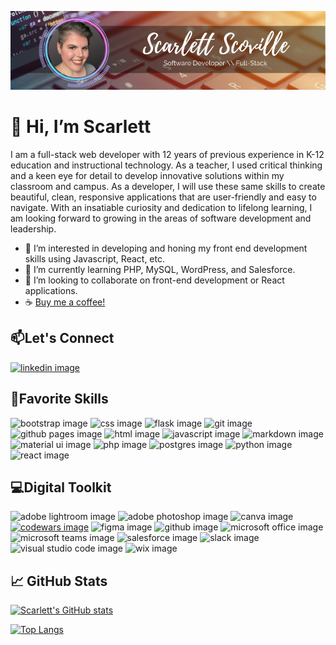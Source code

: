 ![decorative banner image](scovillebanner.png)

# 👋 Hi, I’m Scarlett

I am a full-stack web developer with 12 years of previous experience in K-12 education and instructional technology. As a teacher, I used critical thinking and a keen eye for detail to develop innovative solutions within my classroom and campus.  As a developer, I will use these same skills to create beautiful, clean, responsive applications that are user-friendly and easy to navigate.  With an insatiable curiosity and dedication to lifelong learning, I am looking forward to growing in the areas of software development and leadership.

- 👀 I’m interested in developing and honing my front end development skills using Javascript, React, etc.
- 🌱 I’m currently learning PHP, MySQL, WordPress, and Salesforce.
- 💞️ I’m looking to collaborate on front-end development or React applications.
- ☕ [Buy me a coffee!](https://www.buymeacoffee.com/kscarletts)

## :mailbox:Let's Connect

[![linkedin image](https://img.shields.io/badge/LinkedIn-0077B5?style=for-the-badge&logo=linkedin&logoColor=white)](https://linkedin.com/in/scarlettscoville)

## :briefcase:Favorite Skills 

![bootstrap image](https://img.shields.io/badge/Bootstrap-563D7C?style=for-the-badge&logo=bootstrap&logoColor=white)
![css image](https://img.shields.io/badge/CSS3-1572B6?style=for-the-badge&logo=css3&logoColor=white)
![flask image](https://img.shields.io/badge/Flask-000000?style=for-the-badge&logo=flask&logoColor=white)
![git image](https://img.shields.io/badge/GIT-E44C30?style=for-the-badge&logo=git&logoColor=white)
![github pages image](https://img.shields.io/badge/GitHub%20Pages-222222?style=for-the-badge&logo=GitHub%20Pages&logoColor=white)
![html image](https://img.shields.io/badge/HTML5-E34F26?style=for-the-badge&logo=html5&logoColor=white)
![javascript image](https://img.shields.io/badge/JavaScript-323330?style=for-the-badge&logo=javascript&logoColor=F7DF1E)
![markdown image](https://img.shields.io/badge/Markdown-000000?style=for-the-badge&logo=markdown&logoColor=white)
![material ui image](https://img.shields.io/badge/Material--UI-0081CB?style=for-the-badge&logo=material-ui&logoColor=white)
![php image](https://img.shields.io/badge/PHP-777BB4?style=for-the-badge&logo=php&logoColor=white)
![postgres image](https://img.shields.io/badge/PostgreSQL-316192?style=for-the-badge&logo=postgresql&logoColor=white)
![python image](https://img.shields.io/badge/Python-3776AB?style=for-the-badge&logo=python&logoColor=white)
![react image](https://img.shields.io/badge/React-20232A?style=for-the-badge&logo=react&logoColor=61DAFB)

## :computer:Digital Toolkit

![adobe lightroom image](https://img.shields.io/badge/Adobe%20Lightroom-31A8FF?style=for-the-badge&logo=Adobe%20Lightroom&logoColor=white)
![adobe photoshop image](https://img.shields.io/badge/Adobe%20Photoshop-31A8FF?style=for-the-badge&logo=Adobe%20Photoshop&logoColor=black)
![canva image](https://img.shields.io/badge/Canva-%2300C4CC.svg?&style=for-the-badge&logo=Canva&logoColor=white)
[![codewars image](https://img.shields.io/badge/Codewars-B1361E?style=for-the-badge&logo=Codewars&logoColor=white)](https://www.codewars.com/users/scarlettscoville)
![figma image](https://img.shields.io/badge/Figma-F24E1E?style=for-the-badge&logo=figma&logoColor=white)
![github image](https://img.shields.io/badge/GitHub-100000?style=for-the-badge&logo=github&logoColor=white)
![microsoft office image](https://img.shields.io/badge/Microsoft_Office-D83B01?style=for-the-badge&logo=microsoft-office&logoColor=white)
![microsoft teams image](https://img.shields.io/badge/Microsoft_Teams-6264A7?style=for-the-badge&logo=microsoft-teams&logoColor=white)
![salesforce image](https://img.shields.io/badge/Salesforce-00A1E0?style=for-the-badge&logo=Salesforce&logoColor=white)
![slack image](https://img.shields.io/badge/Slack-4A154B?style=for-the-badge&logo=slack&logoColor=white)
![visual studio code image](https://img.shields.io/badge/Visual_Studio_Code-0078D4?style=for-the-badge&logo=visual%20studio%20code&logoColor=white)
![wix image](https://img.shields.io/badge/Wix-000?style=for-the-badge&logo=wix&logoColor=white)

## 📈 GitHub Stats 

[![Scarlett's GitHub stats](https://github-readme-stats.vercel.app/api?username=scarlettscoville&show_icons=true&theme=midnight-purple)](https://github.com/scarlettscoville)

[![Top Langs](https://github-readme-stats.vercel.app/api/top-langs/?username=scarlettscoville&hide=Jupyter%20Notebook&show_icons=true&theme=midnight-purple)](https://github.com/scarlettscoville)




<!---
scarlettscoville/scarlettscoville is a ✨ special ✨ repository because its `README.md` (this file) appears on your GitHub profile.
You can click the Preview link to take a look at your changes.
--->
